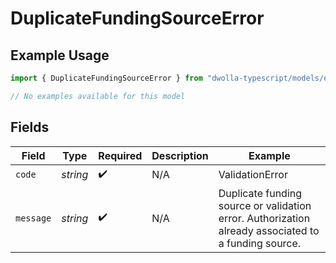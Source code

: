 # DuplicateFundingSourceError

## Example Usage

```typescript
import { DuplicateFundingSourceError } from "dwolla-typescript/models/errors";

// No examples available for this model
```

## Fields

| Field                                                                                               | Type                                                                                                | Required                                                                                            | Description                                                                                         | Example                                                                                             |
| --------------------------------------------------------------------------------------------------- | --------------------------------------------------------------------------------------------------- | --------------------------------------------------------------------------------------------------- | --------------------------------------------------------------------------------------------------- | --------------------------------------------------------------------------------------------------- |
| `code`                                                                                              | *string*                                                                                            | :heavy_check_mark:                                                                                  | N/A                                                                                                 | ValidationError                                                                                     |
| `message`                                                                                           | *string*                                                                                            | :heavy_check_mark:                                                                                  | N/A                                                                                                 | Duplicate funding source or validation error. Authorization already associated to a funding source. |